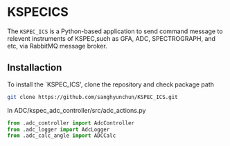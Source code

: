 # KSPECICS
The `KSPEC_ICS` is a Python-based application to send command message to relevent instruments of KSPEC,such as GFA, ADC, SPECTROGRAPH, and etc, via RabbitMQ message broker.



## Installaction
To install the `KSPEC_ICS', clone the repository and check package path

```bash
git clone https://github.com/sanghyunchun/KSPEC_ICS.git
```

In ADC/kspec_adc_controller/src/adc_actions.py

```python
from .adc_controller import AdcController
from .adc_logger import AdcLogger
from .adc_calc_angle import ADCCalc
```


